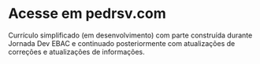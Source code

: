 # Acesse em pedrsv.com

Currículo simplificado (em desenvolvimento) com parte construída durante Jornada Dev EBAC e continuado posteriormente com atualizações de correções e atualizações de informações.